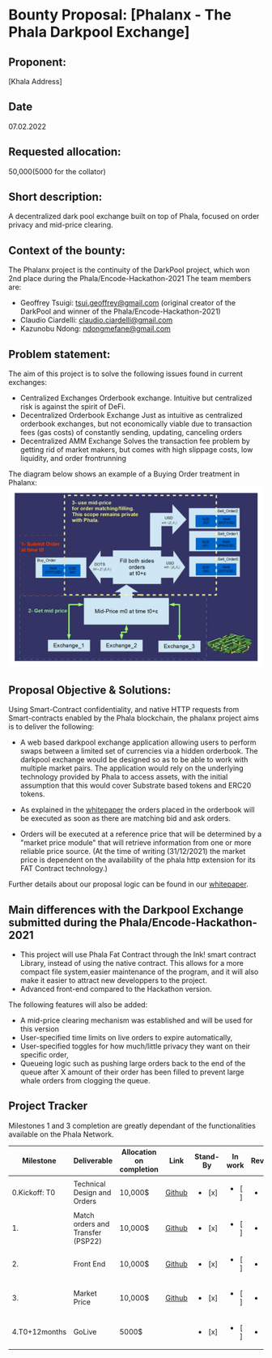 # Bounty Proposal: [Phalanx - The Phala Darkpool Exchange]

## Proponent:
[Khala Address]
## Date
07.02.2022
## Requested allocation:
50,000$(5000$ for the collator)
## Short description:
A decentralized dark pool exchange built on top of Phala, focused on 
order privacy and mid-price clearing.

## Context of the bounty:
The Phalanx project is the continuity of the DarkPool project, which won 2nd place during the Phala/Encode-Hackathon-2021
The team members are:
- Geoffrey Tsuigi: tsui.geoffrey@gmail.com (original creator of the DarkPool and winner of the Phala/Encode-Hackathon-2021)
- Claudio Ciardelli: claudio.ciardelli@gmail.com
- Kazunobu Ndong: ndongmefane@gmail.com

## Problem statement:
The aim of this project is to solve the following issues found in current exchanges:
- Centralized Exchanges
Orderbook exchange. Intuitive but centralized risk is against  the spirit of DeFi.
- Decentralized Orderbook Exchange
Just as intuitive as centralized orderbook exchanges, but not economically viable due to transaction fees (gas costs) of constantly sending, updating, canceling orders
- Decentralized AMM Exchange
Solves the transaction fee problem by getting rid of market makers, but comes with high slippage costs, low liquidity, and order frontrunning

The diagram below shows an example of a Buying Order treatment in Phalanx:
![alt text](https://github.com/projectphalanx/phalanx-docs/blob/master/phalanx0.jpg?raw=true)

## Proposal Objective & Solutions:  
 Using Smart-Contract confidentiality, and native HTTP requests from Smart-contracts enabled by the Phala blockchain, the phalanx project aims is  to deliver the following:

- A web based darkpool exchange application allowing users to perform swaps between a limited set of currencies via a hidden orderbook. The darkpool exchange would be designed so as to be able to work with multiple market pairs. The application would rely on the underlying technology provided by Phala to access assets, with the initial assumption that this would cover Substrate based tokens and ERC20 tokens. 

- As explained in the [whitepaper](https://github.com/projectphalanx/phalanx-docs/blob/master/whitepaper.pdf) the orders placed in the orderbook will be executed as soon as there are matching bid and ask orders. 

- Orders will be executed at a reference price that will be determined by a "market price module" that will retrieve information from one or more reliable price source. (At the time of writing (31/12/2021) the market price is dependent on the availability of the phala http extension for its FAT Contract technology.)

Further details about our proposal logic can be found in our [whitepaper](https://github.com/projectphalanx/phalanx-docs/blob/master/whitepaper.pdf).

## Main differences with the Darkpool Exchange submitted during the Phala/Encode-Hackathon-2021
- This project will use Phala Fat Contract through the Ink! smart contract Library, instead of using the native contract. This allows for a more compact file system,easier maintenance of the program, and it will also make it easier to attract new developpers to the project.
- Advanced front-end compared to the Hackathon version.

The following features will also be added:
- A mid-price clearing mechanism was established and will be used for this version
- User-specified time limits on live orders to expire automatically, 
- User-specified toggles for how much/little privacy they want on their specific order,
- Queueing logic such as pushing large orders back to the end of the queue after X amount of their order has been filled to prevent large whale orders from clogging the queue. 

## Project Tracker
Milestones 1 and 3 completion are greatly dependant of the functionalities available on the Phala Network. 

| Milestone   | Deliverable  | Allocation on completion  | Link  |       Stand-By       |       In work       |     Review     |       Completed        |
| --------------------------------- | --------------------------------- | -------------------------------------------- | -------------------------------------------------------------------- | :--------------------: | :--------------------: | :--------------------: | :--------------------: |
| 0.Kickoff: T0| Technical Design and Orders | 10,000$ | [Github](https://github.com/projectphalanx/Ink_Contract) | <ul><li>[x] </li></ul> | <ul><li>[ ] </li></ul> | <ul><li>[ ] </li></ul> | <ul><li>[ ] </li></ul> |
| 1. | Match orders and Transfer (PSP22) | 10,000$ | [Github](https://github.com/projectphalanx/Ink_Contract) | <ul><li>[x] </li></ul> | <ul><li>[ ] </li></ul> | <ul><li>[ ] </li></ul> | <ul><li>[ ] </li></ul> |
| 2. | Front End | 10,000$ | [Github](https://github.com/projectphalanx/Ink_Contract) | <ul><li>[x] </li></ul> | <ul><li>[ ] </li></ul> | <ul><li>[ ] </li></ul> | <ul><li>[ ] </li></ul> |
| 3. | Market Price | 10,000$ | [Github](https://github.com/projectphalanx/Ink_Contract) | <ul><li>[x] </li></ul> | <ul><li>[ ] </li></ul> | <ul><li>[ ] </li></ul> | <ul><li>[ ] </li></ul> |
| 4.T0+12months | GoLive | 5000$ |  | <ul><li>[x] </li></ul> | <ul><li>[ ] </li></ul> | <ul><li>[ ] </li></ul> | <ul><li>[ ] </li></ul> |



